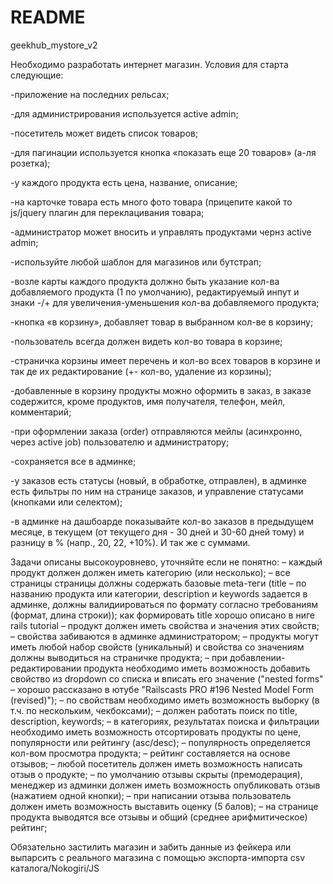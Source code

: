 # README

geekhub_mystore_v2

Необходимо разработать интернет магазин. Условия для старта следующие:

-приложение на последних рельсах;

-для администрирования используется active admin;

-посетитель может видеть список товаров;

-для пагинации используется кнопка «показать еще 20 товаров» (а-ля розетка);

-у каждого продукта есть цена, название, описание;

-на карточке товара есть много фото товара (прицепите какой то js/jquery плагин для переклацивания товара;

-администратор может вносить и управлять продуктами чернз active admin;

-используйте любой шаблон для магазинов или бутстрап;

-возле карты каждого продукта должно быть указание кол-ва добавляемого продукта (1 по умолчанию), редактируемый инпут и знаки -/+ для увеличения-уменьшения кол-ва добавляемого продукта;

-кнопка «в корзину», добавляет товар в выбранном кол-ве в корзину;

-пользователь всегда должен видеть кол-во товара в корзине;

-страничка корзины имеет перечень и кол-во всех товаров в корзине и так де их редактирование (+- кол-во, удаление из корзины);

-добавленные в корзину продукты можно оформить в заказ, в заказе содержится, кроме продуктов, имя получателя, телефон, мейл, комментарий;

-при оформлении заказа (order) отправляются мейлы (асинхронно, через active job) пользователю и администратору;

-сохраняется все в админке;

-у заказов есть статусы (новый, в обработке, отправлен), в админке есть фильтры по ним на странице заказов, и управление статусами (кнопками или селектом);

-в админке на дашбоарде показывайте кол-во заказов в предыдущем месяце, в текущем (от текущего дня - 30 дней и 30-60 дней тому) и разницу в % (напр., 20, 22, +10%). И так же с суммами.

Задачи описаны высокоуровнево, уточняйте если не понятно:
– каждый продукт должен должен иметь категорию (или несколько);
– все страницы страницы должны содержать базовые meta-теги (title – по названию продукта или категории, description и keywords задается в админке, должны валидиироваться по формату согласно требованиям (формат, длина строки));
как формировать title хорошо описано в ниге rails tutorial
– продукт должен иметь свойства и значения этих свойств;
– свойства забиваются в админке администратором;
– продукты могут иметь любой набор свойств (уникальный) и свойства со значениям должны выводиться на страничке продукта;
– при добавлении-редактировании продукта необходимо иметь возможность добавить свойство из dropdown со списка и вписать его значение ("nested forms" – хорошо рассказано в ютубе "Railscasts PRO #196 Nested Model Form (revised)");
– по свойствам необходимо иметь возможность выборку (в т.ч. по нескольким, чекбоксами);
– должен работать поиск по title, description, keywords;
– в категориях, результатах поиска и фильтрации необходимо иметь возможность отсортировать продукты по цене, популярности или рейтингу (asc/desc);
– популярность определяется кол-вом просмотра продукта;
– рейтинг составляется на основе отзывов;
– любой посетитель должен иметь возможность написать отзыв о продукте;
– по умолчанию отзывы скрыты (премодерация), менеджер из админки должен иметь возможность опубликовать отзыв (нажатием одной кнопки);
– при написании отзыва пользователь должен иметь возможность выставить оценку (5 балов);
– на странице продукта выводятся все отзывы и общий (среднее арифмитическое) рейтинг;

Обязательно застилить магазин и забить данные из фейкера или выпарсить с реального магазина с помощью экспорта-импорта csv каталога/Nokogiri/JS
